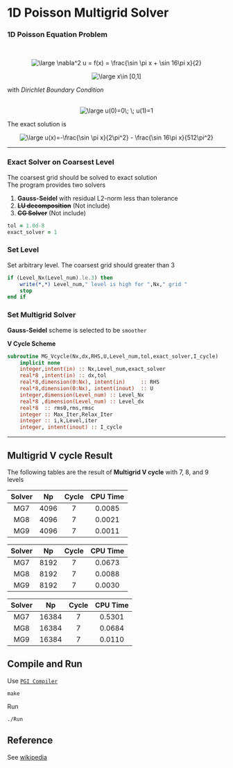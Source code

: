 # 1D Poisson Multigrid Solver

### 1D Poisson Equation Problem
<br>
<p align="center">
<img src="https://latex.codecogs.com/svg.latex?\large&space;\nabla^2&space;u&space;=&space;f(x)&space;=&space;\frac{\sin&space;\pi&space;x&space;&plus;&space;\sin&space;16\pi&space;x}{2}" title="\large \nabla^2 u = f(x) = \frac{\sin \pi x + \sin 16\pi x}{2}" />
</p>
<p align="center">
<img src="https://latex.codecogs.com/svg.latex?\large&space;x\in&space;[0,1]" title="\large x\in [0,1]" /> 
</p>

with *Dirichlet Boundary Condition*  <br>
<br>
<p align="center">
<img src="https://latex.codecogs.com/svg.latex?\large&space;u(0)=0\;&space;\;&space;u(1)=1" title="\large u(0)=0\; \; u(1)=1" /><br>
</p>

The exact solution is <br>
<p align="center">
<img src="https://latex.codecogs.com/svg.latex?\large&space;u(x)=-\frac{\sin&space;\pi&space;x}{2\pi^2}&space;-&space;\frac{\sin&space;16\pi&space;x}{512\pi^2}" title="\large u(x)=-\frac{\sin \pi x}{2\pi^2} - \frac{\sin 16\pi x}{512\pi^2}" /> <br>
</p>

---
### Exact Solver on Coarsest Level
The coarsest grid should be solved to exact solution<br>
The program provides two solvers
1. **Gauss-Seidel** with residual L2-norm less than tolerance
2. ~~**LU decomposition**~~ (Not include)
3. ~~**CG Solver**~~ (Not include)

``` fortran
tol = 1.0d-8
exact_solver = 1 
```

###  Set Level

Set arbitrary level. The coarsest grid should greater than 3

``` fortran
if (Level_Nx(Level_num).le.3) then
    write(*,*) Level_num," level is high for ",Nx," grid "
    stop
end if
```

###  Set Multigrid Solver

**Gauss-Seidel** scheme is selected to be `smoother` <br>

**V Cycle Scheme**
``` fortran
subroutine MG_Vcycle(Nx,dx,RHS,U,Level_num,tol,exact_solver,I_cycle)
    implicit none
    integer,intent(in) :: Nx,Level_num,exact_solver
    real*8 ,intent(in) :: dx,tol
    real*8,dimension(0:Nx), intent(in)     :: RHS
    real*8,dimension(0:Nx), intent(inout)  :: U
    integer,dimension(Level_num) :: Level_Nx
    real*8 ,dimension(Level_num) :: Level_dx
    real*8  :: rms0,rms,rmsc
    integer :: Max_Iter,Relax_Iter
    integer :: i,k,Level,iter
    integer, intent(inout) :: I_cycle
```

---
## Multigrid V cycle Result
The following tables are the result of **Multigrid V cycle** with 7, 8, and 9 levels <br>

|   Solver  |  Np   |  Cycle  |   CPU Time  |  
| :---:     | :---: | :---:   |   :---:     |  
| MG7       | 4096  |   7     |     0.0085  | 
| MG8       | 4096  |   7     |     0.0021  | 
| MG9       | 4096  |   7     |     0.0011  | 

|   Solver  |  Np   |  Cycle  |   CPU Time  |  
| :---:     | :---: | :---:   |   :---:     |
| MG7       | 8192  |   7     |     0.0673  | 
| MG8       | 8192  |   7     |     0.0088  | 
| MG9       | 8192  |   7     |     0.0030  | 

|   Solver  |  Np   |  Cycle  |   CPU Time  |  
| :---:     | :---: | :---:   |   :---:     |
| MG7       | 16384 |   7     |     0.5301  | 
| MG8       | 16384 |   7     |     0.0684  | 
| MG9       | 16384 |   7     |     0.0110  | 

## Compile and Run 
Use [`PGI Compiler`](https://www.pgroup.com/products/community.htm)

```shell
make
```

Run
```shell
./Run
```
## Reference
See [wikipedia](https://en.wikipedia.org/wiki/Multigrid_method)
